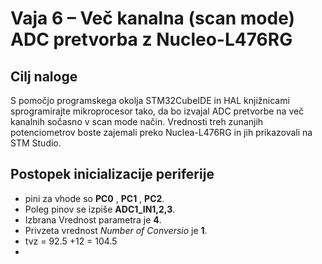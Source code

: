 # Vaja 6 – Več kanalna (scan mode) ADC pretvorba z Nucleo-L476RG

## Cilj naloge

S pomočjo programskega okolja STM32CubeIDE in HAL knjižnicami sprogramirajte mikroprocesor tako, da bo izvajal ADC pretvorbe na več kanalnih sočasno v scan mode način. Vrednosti treh zunanjih potenciometrov boste zajemali preko Nuclea-L476RG in jih prikazovali na STM Studio.

## Postopek inicializacije periferije

- pini za vhode so **PC0** , **PC1** , **PC2**.  
- Poleg pinov se izpiše **ADC1_IN1,2,3**.  
- Izbrana Vrednost parametra je **4**.  
- Privzeta vrednost *Number of Conversio* je **1**.  
- tvz = 92.5 +12 = 104.5  
-  